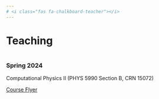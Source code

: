 ```yaml
---
# <i class="fas fa-chalkboard-teacher"></i>
---
```


# Teaching
<div style="margin-bottom: 40px;"></div>

### Spring 2024
Computational Physics II (PHYS 5990 Section B, CRN 15072)
<div style="margin-bottom: 1px;"></div>
<a href="./PHYS_5990_B_flyer.pdf" target="_blank">Course Flyer</a>

